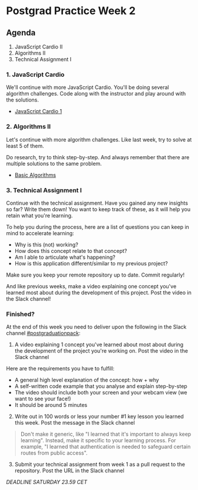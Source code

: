 # Postgrad Practice Week 2

## Agenda

1. JavaScript Cardio II
2. Algorithms II
3. Technical Assignment I

### 1. JavaScript Cardio

We'll continue with more JavaScript Cardio. You'll be doing several algorithm challenges. Code along with the instructor and play around with the solutions.

-   [JavaScript Cardio 1](https://www.youtube.com/watch?v=M2bJBuaOeOQ)

### 2. Algorithms II

Let's continue with more algorithm challenges. Like last week, try to solve at least 5 of them.

Do research, try to think step-by-step. And always remember that there are multiple solutions to the same problem.

-   [Basic Algorithms](https://www.freecodecamp.org/learn/javascript-algorithms-and-data-structures/basic-algorithm-scripting/)

### 3. Technical Assignment I

Continue with the technical assignment. Have you gained any new insights so far? Write them down! You want to keep track of these, as it will help you retain what you're learning.

To help you during the process, here are a list of questions you can keep in mind to accelerate learning:

-   Why is this (not) working?
-   How does this concept relate to that concept?
-   Am I able to articulate what's happening?
-   How is this application different/similar to my previous project?

Make sure you keep your remote repository up to date. Commit regularly!

And like previous weeks, make a video explaining one concept you've learned most about during the development of this project. Post the video in the Slack channel!

### Finished?

At the end of this week you need to deliver upon the following in the Slack channel [#postgraduationpack](https://hackyourfuture.slack.com/archives/C010LE1F9U7):

1. A video explaining 1 concept you've learned about most about during the development of the project you're working on. Post the video in the Slack channel

Here are the requirements you have to fulfill:

-   A general high level explanation of the concept: how + why
-   A self-written code example that you analyse and explain step-by-step
-   The video should include both your screen and your webcam view (we want to see your face!)
-   It should be around 5 minutes

2. Write out in 100 words or less your number #1 key lesson you learned this week. Post the message in the Slack channel

> Don't make it generic, like "I learned that it's important to always keep learning". Instead, make it specific to your learning process. For example, "I learned that authentication is needed to safeguard certain routes from public access".

3. Submit your technical assignment from week 1 as a pull request to the repository. Post the URL in the Slack channel

_DEADLINE SATURDAY 23.59 CET_
